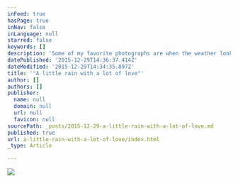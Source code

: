 ```yaml
---
inFeed: true
hasPage: true
inNav: false
inLanguage: null
starred: false
keywords: []
description: 'Some of my favorite photographs are when the weather looks its worst.  '
datePublished: '2015-12-29T14:36:37.414Z'
dateModified: '2015-12-29T14:34:35.897Z'
title: '"A little rain with a lot of love"'
author: []
authors: []
publisher:
  name: null
  domain: null
  url: null
  favicon: null
sourcePath: _posts/2015-12-29-a-little-rain-with-a-lot-of-love.md
published: true
url: a-little-rain-with-a-lot-of-love/index.html
_type: Article

---
```

![](https://the-grid-user-content.s3-us-west-2.amazonaws.com/eef878ee-9104-462d-998f-200e386affd6.jpg)